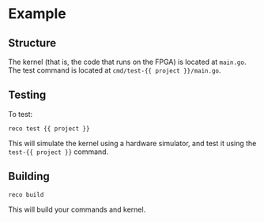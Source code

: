 # Example

## Structure

The kernel (that is, the code that runs on the FPGA) is located at `main.go`.
The test command is located at `cmd/test-{{ project }}/main.go`.

## Testing

To test:

```
reco test {{ project }}
```

This will simulate the kernel using a hardware simulator, and test it
using the `test-{{ project }}` command.

## Building

```
reco build
```

This will build your commands and kernel.
